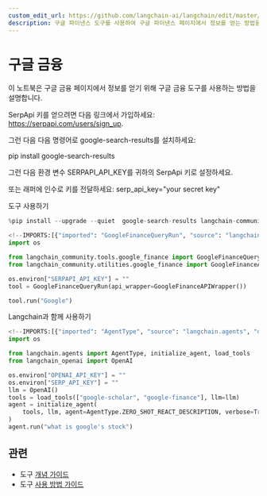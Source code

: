 ```yaml
---
custom_edit_url: https://github.com/langchain-ai/langchain/edit/master/docs/docs/integrations/tools/google_finance.ipynb
description: 구글 파이낸스 도구를 사용하여 구글 파이낸스 페이지에서 정보를 얻는 방법을 다루는 노트북입니다.
---
```


# 구글 금융

이 노트북은 구글 금융 페이지에서 정보를 얻기 위해 구글 금융 도구를 사용하는 방법을 설명합니다.

SerpApi 키를 얻으려면 다음 링크에서 가입하세요: https://serpapi.com/users/sign_up.

그런 다음 다음 명령어로 google-search-results를 설치하세요: 

pip install google-search-results

그런 다음 환경 변수 SERPAPI_API_KEY를 귀하의 SerpApi 키로 설정하세요.

또는 래퍼에 인수로 키를 전달하세요: serp_api_key="your secret key"

도구 사용하기

```python
%pip install --upgrade --quiet  google-search-results langchain-community
```


```python
<!--IMPORTS:[{"imported": "GoogleFinanceQueryRun", "source": "langchain_community.tools.google_finance", "docs": "https://api.python.langchain.com/en/latest/tools/langchain_community.tools.google_finance.tool.GoogleFinanceQueryRun.html", "title": "Google Finance"}, {"imported": "GoogleFinanceAPIWrapper", "source": "langchain_community.utilities.google_finance", "docs": "https://api.python.langchain.com/en/latest/utilities/langchain_community.utilities.google_finance.GoogleFinanceAPIWrapper.html", "title": "Google Finance"}]-->
import os

from langchain_community.tools.google_finance import GoogleFinanceQueryRun
from langchain_community.utilities.google_finance import GoogleFinanceAPIWrapper

os.environ["SERPAPI_API_KEY"] = ""
tool = GoogleFinanceQueryRun(api_wrapper=GoogleFinanceAPIWrapper())
```


```python
tool.run("Google")
```


Langchain과 함께 사용하기

```python
<!--IMPORTS:[{"imported": "AgentType", "source": "langchain.agents", "docs": "https://api.python.langchain.com/en/latest/agents/langchain.agents.agent_types.AgentType.html", "title": "Google Finance"}, {"imported": "initialize_agent", "source": "langchain.agents", "docs": "https://api.python.langchain.com/en/latest/agents/langchain.agents.initialize.initialize_agent.html", "title": "Google Finance"}, {"imported": "load_tools", "source": "langchain.agents", "docs": "https://api.python.langchain.com/en/latest/agent_toolkits/langchain_community.agent_toolkits.load_tools.load_tools.html", "title": "Google Finance"}, {"imported": "OpenAI", "source": "langchain_openai", "docs": "https://api.python.langchain.com/en/latest/llms/langchain_openai.llms.base.OpenAI.html", "title": "Google Finance"}]-->
import os

from langchain.agents import AgentType, initialize_agent, load_tools
from langchain_openai import OpenAI

os.environ["OPENAI_API_KEY"] = ""
os.environ["SERP_API_KEY"] = ""
llm = OpenAI()
tools = load_tools(["google-scholar", "google-finance"], llm=llm)
agent = initialize_agent(
    tools, llm, agent=AgentType.ZERO_SHOT_REACT_DESCRIPTION, verbose=True
)
agent.run("what is google's stock")
```


## 관련

- 도구 [개념 가이드](/docs/concepts/#tools)
- 도구 [사용 방법 가이드](/docs/how_to/#tools)